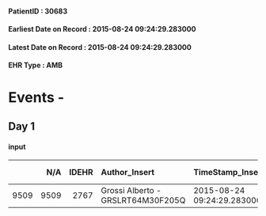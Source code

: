 
#### PatientID : 30683
#### Earliest Date on Record : 2015-08-24 09:24:29.283000
#### Latest Date on Record : 2015-08-24 09:24:29.283000
#### EHR Type : AMB

# Events - 

## Day 1

#### input
|      |    N/A |   IDEHR | Author_Insert                     | TimeStamp_Insert           | EHRType   |   PatientID |   IDDigitalSignDocument | persone_vicine   |   Unnamed: 0_x.1 |   IDANAMNESI_SOCIALE | Patient   | FamigliaAltro   | Paziente_T   | FamigliaAltro_T   |   Non_Rilevabile_x.1 | Note_Non_Rilevabile_x.1   | opt_Problemi   | chk_contr_sintomi   | opt_paziente_a   | opt_famiglia_a   | opt_adeguatezza   | opt_paziente_solo   | opt_presente_assente   | Caregiver_principale   | opt_capacita     | opt_risorse_ec   | opt_paziente_ad   | opt_caregiver_ad   | Domestic partnership   | Fragility                    |
|-----:|-------:|--------:|:----------------------------------|:---------------------------|:----------|------------:|------------------------:|:-----------------|-----------------:|---------------------:|:----------|:----------------|:-------------|:------------------|---------------------:|:--------------------------|:---------------|:--------------------|:-----------------|:-----------------|:------------------|:--------------------|:-----------------------|:-----------------------|:-----------------|:-----------------|:------------------|:-------------------|:-----------------------|:-----------------------------|
| 9509 |   9509 |    2767 | Grossi Alberto - GRSLRT64M30F205Q | 2015-08-24 09:24:29.283000 | AMB       |       30683 |                  124218 | N/A              |             1240 |                  811 | Si#1      | Si#1            | No#0         | Si#1              |                    0 | NR                        | No#0           | controllo sintomi#0 | Congruenti#1     | Congruenti#1     | Da valutare#2     | No#0                | Presente#1             | daughters              | Incrementabile#1 | Da valutare#2    | Totale#2          | Totale#2           | Badante#1              | sovraccarico assistenziale#4 |


